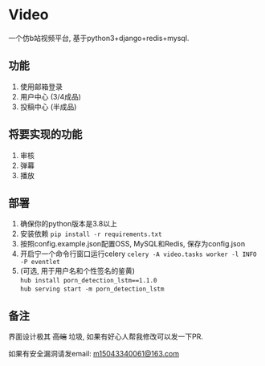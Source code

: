 # Video

一个仿b站视频平台, 基于python3+django+redis+mysql.

## 功能

1. 使用邮箱登录
2. 用户中心 (3/4成品)
3. 投稿中心 (半成品)

## 将要实现的功能

1. 审核
2. 弹幕
3. 播放

## 部署

1. 确保你的python版本是3.8以上
2. 安装依赖 `pip install -r requirements.txt`
3. 按照config.example.json配置OSS, MySQL和Redis, 保存为config.json
4. 开启宁一个命令行窗口运行celery `celery -A video.tasks worker -l INFO -P eventlet`
5. (可选,
   用于用户名和个性签名的鉴黄) <br> `hub install porn_detection_lstm==1.1.0` <br> `hub serving start -m porn_detection_lstm`

## 备注

界面设计极其 ~~高端~~ 垃圾, 如果有好心人帮我修改可以发一下PR.

如果有安全漏洞请发email: m15043340061@163.com
